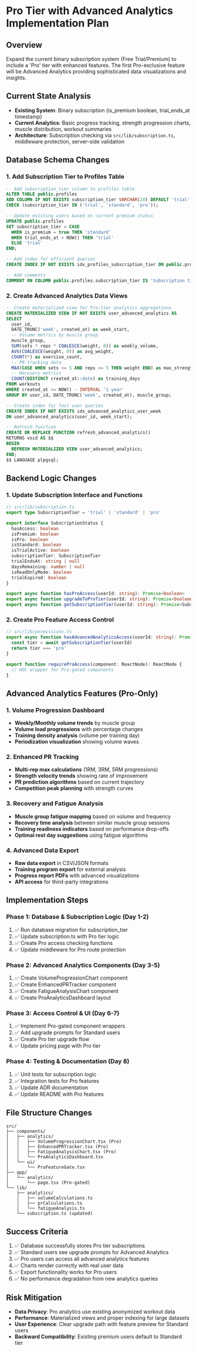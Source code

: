 # Pro Tier with Advanced Analytics Implementation Plan

## Overview
Expand the current binary subscription system (Free Trial/Premium) to include a 'Pro' tier with enhanced features. The first Pro-exclusive feature will be Advanced Analytics providing sophisticated data visualizations and insights.

## Current State Analysis
- **Existing System**: Binary subscription (is_premium boolean, trial_ends_at timestamp)
- **Current Analytics**: Basic progress tracking, strength progression charts, muscle distribution, workout summaries
- **Architecture**: Subscription checking via `src/lib/subscription.ts`, middleware protection, server-side validation

## Database Schema Changes

### 1. Add Subscription Tier to Profiles Table
```sql
-- Add subscription_tier column to profiles table
ALTER TABLE public.profiles 
ADD COLUMN IF NOT EXISTS subscription_tier VARCHAR(20) DEFAULT 'trial' 
CHECK (subscription_tier IN ('trial', 'standard', 'pro'));

-- Update existing users based on current premium status
UPDATE public.profiles 
SET subscription_tier = CASE 
  WHEN is_premium = true THEN 'standard'
  WHEN trial_ends_at > NOW() THEN 'trial'
  ELSE 'trial'
END;

-- Add index for efficient queries
CREATE INDEX IF NOT EXISTS idx_profiles_subscription_tier ON public.profiles(subscription_tier);

-- Add comments
COMMENT ON COLUMN public.profiles.subscription_tier IS 'Subscription tier: trial, standard, pro';
```

### 2. Create Advanced Analytics Data Views
```sql
-- Create materialized view for Pro-tier analytics aggregations
CREATE MATERIALIZED VIEW IF NOT EXISTS user_advanced_analytics AS
SELECT 
  user_id,
  DATE_TRUNC('week', created_at) as week_start,
  -- Volume metrics by muscle group
  muscle_group,
  SUM(sets * reps * COALESCE(weight, 0)) as weekly_volume,
  AVG(COALESCE(weight, 0)) as avg_weight,
  COUNT(*) as exercise_count,
  -- PR tracking data
  MAX(CASE WHEN sets <= 5 AND reps <= 5 THEN weight END) as max_strength_weight,
  -- Recovery metrics
  COUNT(DISTINCT created_at::date) as training_days
FROM workouts 
WHERE created_at >= NOW() - INTERVAL '1 year'
GROUP BY user_id, DATE_TRUNC('week', created_at), muscle_group;

-- Create index for fast user queries
CREATE INDEX IF NOT EXISTS idx_advanced_analytics_user_week 
ON user_advanced_analytics(user_id, week_start);

-- Refresh function
CREATE OR REPLACE FUNCTION refresh_advanced_analytics()
RETURNS void AS $$
BEGIN
  REFRESH MATERIALIZED VIEW user_advanced_analytics;
END;
$$ LANGUAGE plpgsql;
```

## Backend Logic Changes

### 1. Update Subscription Interface and Functions
```typescript
// src/lib/subscription.ts
export type SubscriptionTier = 'trial' | 'standard' | 'pro'

export interface SubscriptionStatus {
  hasAccess: boolean
  isPremium: boolean
  isPro: boolean
  isStandard: boolean
  isTrialActive: boolean
  subscriptionTier: SubscriptionTier
  trialEndsAt: string | null
  daysRemaining: number | null
  isReadOnlyMode: boolean
  trialExpired: boolean
}

export async function hasProAccess(userId: string): Promise<boolean>
export async function upgradeToProTier(userId: string): Promise<boolean>
export async function getSubscriptionTier(userId: string): Promise<SubscriptionTier>
```

### 2. Create Pro Feature Access Control
```typescript
// src/lib/permissions.ts
export async function hasAdvancedAnalyticsAccess(userId: string): Promise<boolean> {
  const tier = await getSubscriptionTier(userId)
  return tier === 'pro'
}

export function requireProAccess(component: ReactNode): ReactNode {
  // HOC wrapper for Pro-gated components
}
```

## Advanced Analytics Features (Pro-Only)

### 1. Volume Progression Dashboard
- **Weekly/Monthly volume trends** by muscle group
- **Volume load progressions** with percentage changes
- **Training density analysis** (volume per training day)
- **Periodization visualization** showing volume waves

### 2. Enhanced PR Tracking
- **Multi-rep max calculations** (1RM, 3RM, 5RM progressions)
- **Strength velocity trends** showing rate of improvement
- **PR prediction algorithms** based on current trajectory
- **Competition peak planning** with strength curves

### 3. Recovery and Fatigue Analysis
- **Muscle group fatigue mapping** based on volume and frequency
- **Recovery time analysis** between similar muscle group sessions
- **Training readiness indicators** based on performance drop-offs
- **Optimal rest day suggestions** using fatigue algorithms

### 4. Advanced Data Export
- **Raw data export** in CSV/JSON formats
- **Training program export** for external analysis
- **Progress report PDFs** with advanced visualizations
- **API access** for third-party integrations

## Implementation Steps

### Phase 1: Database & Subscription Logic (Day 1-2)
1. ✅ Run database migration for subscription_tier
2. ✅ Update subscription.ts with Pro tier logic
3. ✅ Create Pro access checking functions
4. ✅ Update middleware for Pro route protection

### Phase 2: Advanced Analytics Components (Day 3-5)
1. ✅ Create VolumeProgressionChart component
2. ✅ Create EnhancedPRTracker component  
3. ✅ Create FatigueAnalysisChart component
4. ✅ Create ProAnalyticsDashboard layout

### Phase 3: Access Control & UI (Day 6-7)
1. ✅ Implement Pro-gated component wrappers
2. ✅ Add upgrade prompts for Standard users
3. ✅ Create Pro tier upgrade flow
4. ✅ Update pricing page with Pro tier

### Phase 4: Testing & Documentation (Day 8)
1. ✅ Unit tests for subscription logic
2. ✅ Integration tests for Pro features
3. ✅ Update ADR documentation
4. ✅ Update README with Pro features

## File Structure Changes
```
src/
├── components/
│   ├── analytics/
│   │   ├── VolumeProgressionChart.tsx (Pro)
│   │   ├── EnhancedPRTracker.tsx (Pro)
│   │   ├── FatigueAnalysisChart.tsx (Pro)
│   │   └── ProAnalyticsDashboard.tsx
│   └── ui/
│       └── ProFeatureGate.tsx
├── app/
│   └── analytics/
│       └── page.tsx (Pro-gated)
└── lib/
    ├── analytics/
    │   ├── volumeCalculations.ts
    │   ├── prCalculations.ts
    │   └── fatigueAnalysis.ts
    └── subscription.ts (updated)
```

## Success Criteria
1. ✅ Database successfully stores Pro tier subscriptions
2. ✅ Standard users see upgrade prompts for Advanced Analytics
3. ✅ Pro users can access all advanced analytics features
4. ✅ Charts render correctly with real user data
5. ✅ Export functionality works for Pro users
6. ✅ No performance degradation from new analytics queries

## Risk Mitigation
- **Data Privacy**: Pro analytics use existing anonymized workout data
- **Performance**: Materialized views and proper indexing for large datasets
- **User Experience**: Clear upgrade path with feature preview for Standard users
- **Backward Compatibility**: Existing premium users default to Standard tier